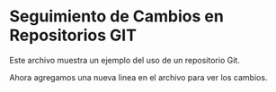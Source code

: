 # Seguimiento de Cambios en Repositorios GIT

Este archivo muestra un ejemplo del uso de un repositorio Git.

Ahora agregamos una nueva linea en el archivo para ver los cambios.